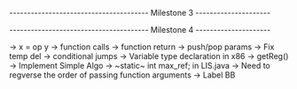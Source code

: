 --------------------------------------- Milestone 3 ---------------------

<!-- -> Final -->
<!-- -> Type casting fix ( boolean ) -->
<!-- -> Local Variable Scope Redeclaration -->
<!-- -> PushParam and PopParams -->
<!-- -> 3AC Offset -->
<!-- -> Stack Pointer Manipulation -->
<!-- -> No heap, only stack -->
<!-- -> Return Address -->
<!-- -> Goto fix [ TEST CASE 0 ] -->
<!-- -> break -->
<!-- -> Constructor type checking -->
<!-- -> continue -->
<!-- -> pushparam after sp update -->
<!-- -> SP update before print call -->
<!-- -> Symbol table id after 3AC -->
<!-- -> multi dim 3AC test case 5 -->
--------------------------------------- Milestone 4 ---------------------

<!-- -> Register/Address Descriptor -->
-> x = op y
-> function calls
-> function return
-> push/pop params
-> Fix temp del
-> conditional jumps
-> Variable type declaration in x86
-> getReg()
-> Implement Simple Algo
-> ~static~ int max_ref; in LIS.java
-> Need to regverse the order of passing function arguments
-> Label BB
